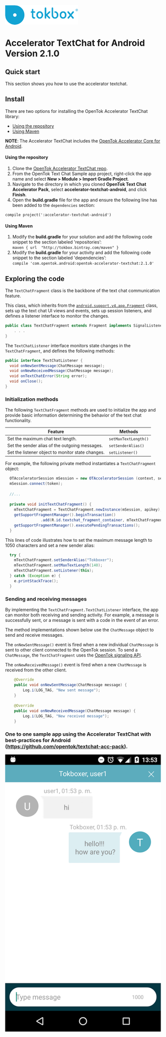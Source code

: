 ![logo](tokbox-logo.png)

# Accelerator TextChat for Android<br/>Version 2.1.0

## Quick start

This section shows you how to use the accelerator textchat.

## Install

There are two options for installing the OpenTok Accelerator TextChat library:

  - [Using the repository](using-the-repository)
  - [Using Maven](#using-maven)
 
**NOTE**: The Accelerator TextChat includes the [OpenTok Accelerator Core for Android](https://github.com/opentok/accelerator-core-android).

#### Using the repository

1. Clone the [OpenTok Accelerator TextChat repo](https://github.com/opentok/accelerator-textchat-android).
2. From the OpenTok Text Chat Sample app project, right-click the app name and select **New > Module > Import Gradle Project**.
3. Navigate to the directory in which you cloned **OpenTok Text Chat Accelerator Pack**, select **accelerator-textchat-android**, and click **Finish**.
4. Open the **build.gradle** file for the app and ensure the following line has been added to the `dependencies` section:
```
compile project(':accelerator-textchat-android')
```

#### Using Maven

<ol>

<li>Modify the <b>build.gradle</b> for your solution and add the following code snippet to the section labeled 'repositories’:

<code>
maven { url  "http://tokbox.bintray.com/maven" }
</code>

</li>

<li>Modify the <b>build.gradle</b> for your activity and add the following code snippet to the section labeled 'dependencies’:

<code>
compile 'com.opentok.android:opentok-accelerator-textchat:2.1.0'
</code>

</li>

</ol>

##  Exploring the code

The `TextChatFragment` class is the backbone of the text chat communication feature.

This class, which inherits from the [`android.support.v4.app.Fragment`](http://developer.android.com/intl/es/reference/android/support/v4/app/Fragment.html) class, sets up the text chat UI views and events, sets up session listeners, and defines a listener interface to monitor the changes.

```java
public class TextChatFragment extends Fragment implements SignalListener {
    . . .
}
```

The `TextChatListener` interface monitors state changes in the `TextChatFragment`, and defines the following methods:

```java
public interface TextChatListener {
  void onNewSentMessage(ChatMessage message);
  void onNewReceivedMessage(ChatMessage message);
  void onTextChatError(String error);
  void onClose();
}
```

### Initialization methods

The following `TextChatFragment` methods are used to initialize the app and provide basic information determining the behavior of the text chat functionality.

| Feature        | Methods  |
| ------------- | ------------- |
| Set the maximum chat text length.   | `setMaxTextLength()`  |
| Set the sender alias of the outgoing messages.  | `setSenderAlias()`  |
| Set the listener object to monitor state changes.   | `setListener()` |


For example, the following private method instantiates a `TextChatFragment` object:

```java
  OTAcceleratorSession mSession = new OTAcceleratorSession (context, sessionId, apikey);
  mSession.connect(token);

  //...

  private void initTextChatFragment() {
    mTextChatFragment = TextChatFragment.newInstance(mSession, apikey);
    getSupportFragmentManager().beginTransaction()
                .add(R.id.textchat_fragment_container, mTextChatFragment).commit();
    getSupportFragmentManager().executePendingTransactions();    
  }
```

This lines of code illustrates how to set the maximum message length to 1050 characters and set a new sender alias:

```java
  try {
    mTextChatFragment.setSenderAlias("Tokboxer");
    mTextChatFragment.setMaxTextLength(140);
    mTextChatFragment.setListener(this);
  } catch (Exception e) {
    e.printStackTrace();
  }
```

### Sending and receiving messages

By implementing the `TextChatFragment.TextChatListener` interface, the app can monitor both receiving and sending activity. For example, a message is successfully sent, or a message is sent with a code in the event of an error.

The method implementations shown below use the `ChatMessage` object to send and receive messages.

The `onNewSentMessage()` event is fired when a new individual `ChatMessage` is sent to other client connected to the OpenTok session. To send a `ChatMessage`, the `TextChatFragment` uses the [OpenTok signaling API](https://tokbox.com/developer/sdks/android/reference/com/opentok/android/Session.html#sendSignal(java.lang.String,%20java.lang.String)).

The `onNewReceivedMessage()` event is fired when a new `ChatMessage` is received from the other client.

```java
    @Override
    public void onNewSentMessage(ChatMessage message) {
        Log.i(LOG_TAG, "New sent message");
    }

    @Override
    public void onNewReceivedMessage(ChatMessage message) {
        Log.i(LOG_TAG, "New received message");
    }
```

### One to one sample app using the Accelerator TextChat with best-practices for Android (https://github.com/opentok/textchat-acc-pack).

![screenshot](screenshot.png)



